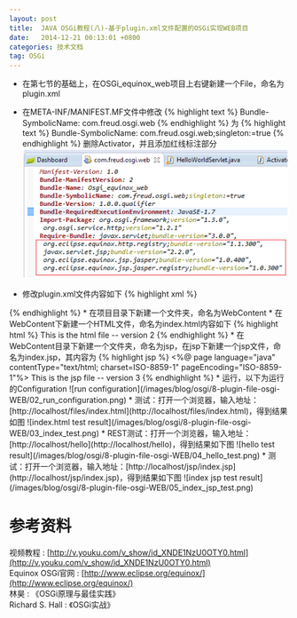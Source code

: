 ```yaml
---
layout: post
title:  JAVA OSGi教程(八)-基于plugin.xml文件配置的OSGi实现WEB项目
date:   2014-12-21 00:13:01 +0800
categories: 技术文档
tag: OSGi
---
```


* 在第七节的基础上，在OSGi_equinox_web项目上右键新建一个File，命名为plugin.xml
* 在META-INF/MANIFEST.MF文件中修改
{% highlight text %}
Bundle-SymbolicName: com.freud.osgi.web
{% endhighlight %}
为
{% highlight text %}
Bundle-SymbolicName: com.freud.osgi.web;singleton:=true
{% endhighlight %}
删除Activator，并且添加红线标注部分
![edit manifest](/images/blog/osgi/8-plugin-file-osgi-WEB/01_edit_manifest.png)

* 修改plugin.xml文件内容如下
{% highlight xml %}
<?xml version="1.0"?>
<plugin>
	<extension point="org.eclipse.equinox.http.registry.resources">
		<resource alias="/files" base-name="/WebContent"/>
	</extension>
	<extension point="org.eclipse.equinox.http.registry.servlets">
		<servlet alias="/hello" class="com.freud.osgi.web.HelloWorldServlet"/>
	</extension>
	<extension point="org.eclipse.equinox.http.registry.servlets">
		<servlet alias="/jsp/*.jsp" class="org.eclipse.equinox.jsp.jasper.registry.JSPFactory:/WebContent/jsp"/>
	</extension>
</plugin>
{% endhighlight %}
* 在项目目录下新建一个文件夹，命名为WebContent
* 在WebContent下新建一个HTML文件，命名为index.html内容如下
{% highlight html %}
<!DOCTYPE html>
<html>
<head>
<meta charset="UTF-8">
<title>Test html</title>
</head>
<body>
This is the html file -- version 2
</body>
</html>
{% endhighlight %}
* 在WebContent目录下新建一个文件夹，命名为jsp，在jsp下新建一个jsp文件，命名为index.jsp，其内容为
{% highlight jsp %}
<%@ page language="java" contentType="text/html; charset=ISO-8859-1"
    pageEncoding="ISO-8859-1"%>
<!DOCTYPE html PUBLIC "-//W3C//DTD HTML 4.01 Transitional//EN" "http://www.w3.org/TR/html4/loose.dtd">
<html>
<head>
<meta http-equiv="Content-Type" content="text/html; charset=ISO-8859-1">
<title>Test jsp</title>
</head>
<body>
This is the jsp file -- version 3
</body>
</html>
{% endhighlight %}
* 运行，以下为运行的Configuration
![run configuration](/images/blog/osgi/8-plugin-file-osgi-WEB/02_run_configuration.png)
* 测试：打开一个浏览器，输入地址：[http://localhost/files/index.html](http://localhost/files/index.html)，得到结果如图
![index.html test result](/images/blog/osgi/8-plugin-file-osgi-WEB/03_index_test.png)
* REST测试：打开一个浏览器，输入地址：[http://localhost/hello](http://localhost/hello)，得到结果如下图
![hello test result](/images/blog/osgi/8-plugin-file-osgi-WEB/04_hello_test.png)
* 测试：打开一个浏览器，输入地址：[http://localhost/jsp/index.jsp](http://localhost/jsp/index.jsp)，得到结果如下图
![index jsp test result](/images/blog/osgi/8-plugin-file-osgi-WEB/05_index_jsp_test.png)

<br/>

参考资料
================================

视频教程 : [http://v.youku.com/v_show/id_XNDE1NzU0OTY0.html](http://v.youku.com/v_show/id_XNDE1NzU0OTY0.html)
<br/>
Equinox OSGi官网 : [http://www.eclipse.org/equinox/](http://www.eclipse.org/equinox/)
<br/>
林昊 : 《OSGi原理与最佳实践》
<br/>
Richard S. Hall : 《OSGi实战》